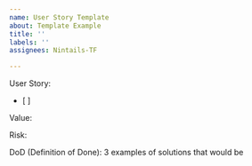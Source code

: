 ```yaml
---
name: User Story Template
about: Template Example
title: ''
labels: ''
assignees: Nintails-TF

---
```


User Story:
- [ ]

Value:

Risk:

DoD (Definition of Done):
3 examples of solutions that would be
